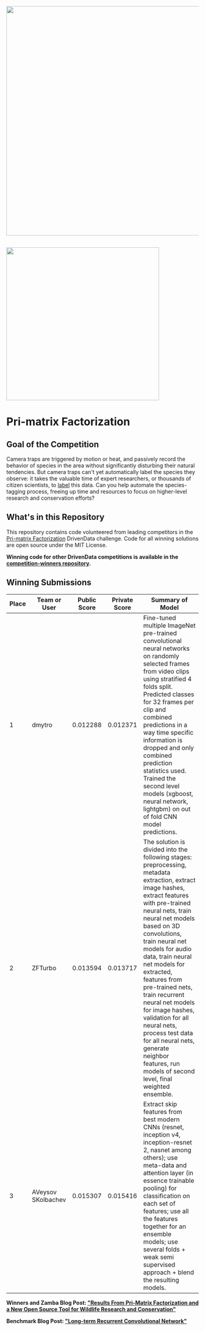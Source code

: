 [<img src='https://s3.amazonaws.com/drivendata-public-assets/logo-white-blue.png' width='600'>](https://www.drivendata.org/)
<br><br>

<img src='https://s3.amazonaws.com/drivendata-public-assets/chimp.jpg' height=400>

# Pri-matrix Factorization

## Goal of the Competition
 Camera traps are triggered by motion or heat, and passively record the behavior of species in the area without significantly disturbing their natural tendencies. But camera traps can't yet automatically label the species they observe: it takes the valuable time of expert researchers, or thousands of citizen scientists, to [label](https://www.chimpandsee.org/#/) this data. Can you help automate the species-tagging process, freeing up time and resources to focus on higher-level research and conservation efforts?

## What's in this Repository

This repository contains code volunteered from leading competitors in the [Pri-matrix Factorization](https://www.drivendata.org/competitions/49/deep-learning-camera-trap-animals/) DrivenData challenge. Code for all winning solutions are open source under the MIT License.

**Winning code for other DrivenData competitions is available in the [competition-winners repository](https://github.com/drivendataorg/competition-winners).**

## Winning Submissions

Place |Team or User | Public Score | Private Score | Summary of Model
--- | --- | --- | --- | ---
1 | dmytro | 0.012288 | 0.012371 |Fine-tuned multiple ImageNet pre-trained convolutional neural networks on randomly selected frames from video clips using stratified 4 folds split. Predicted classes for 32 frames per clip and combined predictions in a way time specific information is dropped and only combined prediction statistics used. Trained the second level models (xgboost, neural network, lightgbm) on out of fold CNN model predictions.
2 | ZFTurbo | 0.013594 | 0.013717 | The solution is divided into the following stages: preprocessing, metadata extraction, extract image hashes, extract features with pre-trained neural nets, train neural net models based on 3D convolutions, train neural net models for audio data, train neural net models for extracted, features from pre-trained nets, train recurrent neural net models for image hashes, validation for all neural nets, process test data for all neural nets, generate neighbor features, run models of second level, final weighted ensemble.
3 | AVeysov SKolbachev | 0.015307 |   0.015416 | Extract skip features from best modern CNNs (resnet, inception v4, inception-resnet 2, nasnet among others); use meta-data and attention layer (in essence trainable pooling) for classification on each set of features; use all the features together for an ensemble models; use several folds + weak semi supervised approach + blend the resulting models.

**Winners and Zamba Blog Post: ["Results From Pri-Matrix Factorization and a New Open Source Tool for Wildlife Research and Conservation"](https://drivendata.co/blog/camera-trap-wildlife-winners)**

**Benchmark Blog Post: ["Long-term Recurrent Convolutional Network"](https://drivendata.co/blog/pri-matrix-factorization-benchmark/)**
